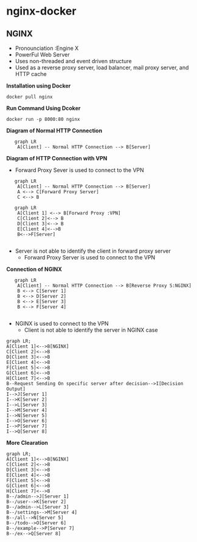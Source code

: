 # nginx-docker
## NGINX

- Pronounciation :Engine X
- PowerFul Web Server
- Uses non-threaded and event driven structure
- Used as a reverse proxy server, load balancer, mail proxy server, and HTTP cache

**Installation using Docker**

```
docker pull nginx
```

**Run Command Using Dcoker**

```
docker run -p 8000:80 nginx
```

**Diagram of Normal HTTP Connection**

```mermaid
   graph LR
    A[Client] -- Normal HTTP Connection --> B[Server]
```

**Diagram of HTTP Connection with VPN**

- Forward Proxy Sever is used to connect to the VPN

```mermaid
   graph LR
    A[Client] -- Normal HTTP Connection --> B[Server]
    A <--> C[Forward Proxy Server]
    C <--> B
```

```mermaid
   graph LR
    A[Client 1] <--> B[Forward Proxy :VPN]
    C[Client 2]<--> B
    D[Client 3]<--> B
    E[Client 4]<-->B
    B<-->F[Server]   
  
```

- Server is not able to identify the client in forward proxy server
  - Forward Proxy Server is used to connect to the VPN

**Connection of NGINX**

```mermaid
   graph LR
    A[Client] -- Normal HTTP Connection --> B[Reverse Proxy S:NGINX]
    B <--> C[Server 1]
    B <--> D[Server 2]
    B <--> E[Server 3]
    B <--> F[Server 4]
  
```

- NGINX is used to connect to the VPN
  - Client is not able to identify the server in NGINX case

```mermaid
graph LR;
A[Client 1]<-->B[NGINX]
C[Client 2]<-->B
D[Client 3]<-->B
E[Client 4]<-->B
F[Client 5]<-->B
G[Client 6]<-->B
H[Client 7]<-->B
B--Request Sending On specific server after decision-->I[Decision Output]
I-->J[Server 1]
I-->K[Server 2]
I-->L[Server 3]
I-->M[Server 4]
I-->N[Server 5]
I-->O[Server 6]
I-->P[Server 7]
I-->Q[Server 8]

```

**More Clearation**

```mermaid
graph LR;
A[Client 1]<-->B[NGINX]
C[Client 2]<-->B
D[Client 3]<-->B
E[Client 4]<-->B
F[Client 5]<-->B
G[Client 6]<-->B
H[Client 7]<-->B
B--/admin-->J[Server 1]
B--/user-->K[Server 2]
B--/admin-->L[Server 3]
B--/settings-->M[Server 4]
B--/all-->N[Server 5]
B--/todo-->O[Server 6]
B--/example-->P[Server 7]
B--/ex-->Q[Server 8]
```
